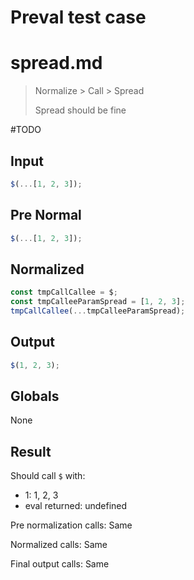 # Preval test case

# spread.md

> Normalize > Call > Spread
>
> Spread should be fine

#TODO

## Input

`````js filename=intro
$(...[1, 2, 3]);
`````

## Pre Normal

`````js filename=intro
$(...[1, 2, 3]);
`````

## Normalized

`````js filename=intro
const tmpCallCallee = $;
const tmpCalleeParamSpread = [1, 2, 3];
tmpCallCallee(...tmpCalleeParamSpread);
`````

## Output

`````js filename=intro
$(1, 2, 3);
`````

## Globals

None

## Result

Should call `$` with:
 - 1: 1, 2, 3
 - eval returned: undefined

Pre normalization calls: Same

Normalized calls: Same

Final output calls: Same
